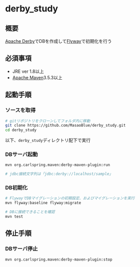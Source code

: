 # derby_study

## 概要
[Apache Derby](https://db.apache.org/derby/)でDBを作成して[Flyway](https://flywaydb.org/)で初期化を行う

## 必須事項
- JRE ver 1.8以上
- [Apache Maven](https://maven.apache.org/)3.5.3以上

## 起動手順

### ソースを取得
```sh
# gitリポジトリをクローンしてフォルダ内に移動
git clone https://github.com/MasaoBlue/derby_study.git
cd derby_study
```

以下、`derby_study`ディレクトリ配下で実行

### DBサーバ起動
```sh
mvn org.carlspring.maven:derby-maven-plugin:run

# jdbc接続文字列は「jdbc:derby://localhost/sample」
```

### DB初期化
```sh
# FlywayでDBマイグレーションの初期設定、およびマイグレーションを実行
mvn flyway:baseline flyway:migrate

# DBに接続できることを確認
mvn test
```


## 停止手順
### DBサーバ停止
```sh
mvn org.carlspring.maven:derby-maven-plugin:stop
```
